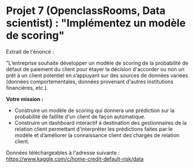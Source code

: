 # Projet 7 (OpenclassRooms, Data scientist) : "Implémentez un modèle de scoring"

Extrait de l'énoncé :

"L’entreprise souhaite développer un modèle de scoring de la probabilité de défaut de paiement du client pour étayer la décision d'accorder ou non un prêt à un client potentiel en s’appuyant sur des sources de données variées (données comportementales, données provenant d'autres institutions financières, etc.).

**Votre mission :**
* Construire un modèle de scoring qui donnera une prédiction sur la probabilité de faillite d'un client de façon automatique.
* Construire un dashboard interactif à destination des gestionnaires de la relation client permettant d'interpréter les prédictions faites par le modèle et d’améliorer la connaissance client des chargés de relation client.  

Données téléchargeables à l'adresse suivante : https://www.kaggle.com/c/home-credit-default-risk/data

